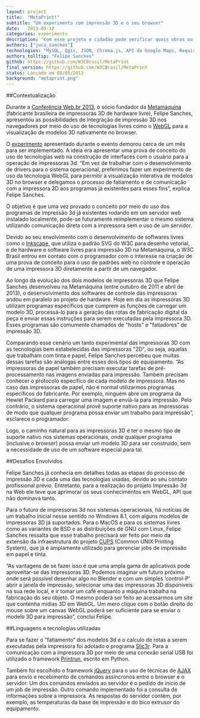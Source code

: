 ```yaml
---
layout: project
title:  "MetaPrint!"
subtitle: "Um experimento com impressão 3D e o seu browser"
date:   2013-09-12
categories: experiments
description: "Com esse projeto o cidadão pode verificar quais obras ou serviços estão sendo entregues em sua vizinhança durante o ano."
authors: ["juca_sanches"]
technologies: "MySQL, Qgis, JSON, Chroma.js, API do Google Maps, Require.js, Knockout"
authors_tolltip: "Felipe Sanches"
github: https://github.com/W3CBrasil/MetaPrint
final_version: https://github.com/W3CBrasil/MetaPrint
status: Lançado em 08/05/2013
background: "metaprint.png"
---
```


##Contextualização

Durante a [Conferência Web.br 2013](http://conferenciaweb.w3c.br/2013/#/page/1), o sócio fundador da [Metamáquina](http://metamaquina.com.br/) (fabricante brasileira de impressoras 3D de hardware livre), Felipe Sanches, apresentou as possibilidades de integração de impressão 3D nos navegadores por meio do uso de tecnologias livres como o [WebGL](http://pt.wikipedia.org/wiki/WebGL) para a visualização de modelos 3D nativamente no browser. 

O [experimento](https://github.com/W3CBrasil/MetaPrint) apresentado durante o evento demorou cerca de um mês para ser implementado. A ideia era apresentar uma prova de conceito do uso de tecnologias web na construção de interfaces com o usuário para a operação de impressoras 3d. “Em vez de trabalhar com o desenvolvimento de drivers para o sistema operacional, preferimos fazer um experimento de uso da tecnologia WebGL para permitir a visualização interativa de modelos 3D no browser e delegamos o processo de fatiamento e de comunicação com a impressora 3D aos programas já existentes para esses fins”, explica Felipe Sanches. 

O objetivo é que uma vez provado o conceito por meio do uso dos programas de impressão 3d já existentes rodando em um servidor web instalado localmente, pode-se futuramente reimplementar o mesmo sistema utilizando comunicação direta com a impressora sem o uso de um servidor. 

Devido ao seu envolvimento com o desenvolvimento de softwares livres como o [Inkscape](http://www.inkscape.org/pt/), que utiliza o padrão SVG do W3C para desenho vetorial, e de hardware e software livres para impressão 3D na Metamáquina, o W3C Brasil entrou em contato com o programador com o interesse na criação de uma prova de conceito para o uso de padrões web no controle e operação de uma impressora 3D diretamente a partir de um navegador. 

Ao longo da evolução dos dois modelos de impressoras 3D que Felipe Sanches desenvolveu na Metamáquina (entre outubro de 2011 e abril de 2013), o desenvolvimento dos softwares de controle das impressoras andou em paralelo ao projeto de hardware. Hoje em dia as impressoras 3D utilizam programas específicos que cumprem as funções de carregar um modelo 3D, processá-lo para a geração das rotas de fabricação digital da peça e enviar essas instruções para serem executadas pela impressora 3D. Esses programas são comumente chamados de "hosts" e "fatiadores" de impressão 3D. 

Comparando esse cenário um tanto experimental das impressoras 3D com as tecnologias bem estabelecidas das impressoras "2D", ou seja, aquelas que trabalham com tinta e papel, Felipe Sanches percebeu que muitas dessas tarefas são análogas entre esses dois tipos de equipamento. “As impressoras de papel também precisam executar tarefas de pré-processamento nas imagens enviadas para impressão. Também precisam conhecer o protocolo específico de cada modelo de impressora. Mas no caso das impressoras de papel, não é normal utilizarmos programas específicos do fabricante. Por exemplo, ninguém abre um programa da Hewlet Packard para carregar uma imagem e enviá-la para impressão. Pelo contrário, o sistema operacional provê suporte nativo para as impressoras de modo que qualquer programa possa enviar um trabalho para impressão”, esclarece o programador.

Logo, o caminho natural para as impressoras 3D é ter o mesmo tipo de suporte nativo nos sistemas operacionais, onde qualquer programa (inclusive o browser) possa enviar um modelo 3D para ser construído, sem a necessidade de uso de um software especial para tal. 

##Desafios Envolvidos

Felipe Sanches já conhecia em detalhes todas as etapas do processo de impressão 3D e cada uma das tecnologias usadas, devido ao seu contato profissional prévio. Entretanto, para a realização do projeto Impressão 3d na Web ele teve que aprimorar os seus conhecimentos em WebGL, API que não dominava tanto. 

Para o futuro de impressoras 3d nos sistemas operacionais, há notícias de um trabalho inicial nesse sentido no Windows 8.1, com alguns modelos de impressoras 3D já suportados. Para o MacOS e para os sistemas livres como as variantes de BSD e as distribuições de GNU com Linux, Felipe Sanches ressalta que esse trabalho precisará ser feito por meio da extensão da infraestrutura do projeto [CUPS](https://www.cups.org/) (Common UNIX Printing System), que já é amplamente utilizado para gerenciar jobs de impressão em papel e tinta. 

“As vantagens de se fazer isso é que uma ampla gama de aplicativos pode aproveitar-se das impressoras 3D. Podemos imaginar um futuro próximo onde será possível desenhar algo no Blender e com um simples ‘control-P’ abrir a janela de impressão, selecionar uma das impressoras 3D disponíveis na sua rede local, e ir tomar um café enquanto a máquina trabalha na fabricação do seu objeto. O mesmo poderá ser feito ao acessarmos um site que contenha mídias 3D em WebGL. Um mero clique com o botão direito do mouse sobre um canvas WebGL poderá ser suficiente para se enviar o modelo 3D para impressão”, conclui Felipe.

##Linguagens e tecnologias utilizadas 

Para se fazer o “fatiamento” dos modelos 3d e o calculo de rotas a serem executadas pela impressora foi adotado o programa [Slic3r](http://slic3r.org/). Para a comunicação com a impressora 3D por meio de uma conexão serial USB foi utilizado o framework [Printrun](http://reprap.org/wiki/Printrun), escrito em Python.

Também foi escolhido o framework [jQuery](http://jquery.com/) para o uso de técnicas de [AJAX](http://pt.wikipedia.org/wiki/AJAX_(programação)) para envio e recebimento de comandos assíncronos entre o browser e o servidor. Um dos comandos enviados ao servidor é o pedido de início de um job de impressão. Outro comando implementado foi a consulta de informações sobre a impressora. As respostas do servidor contém, por exemplo, as temperaturas da base de impressão e do bico extrusor do equipamento.


